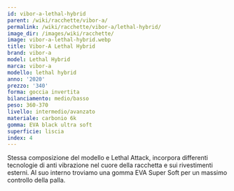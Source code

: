 ```yaml
---
id: vibor-a-lethal-hybrid
parent: /wiki/racchette/vibor-a/
permalink: /wiki/racchette/vibor-a/lethal-hybrid/
image_dir: /images/wiki/racchette/
image: vibor-a-lethal-hybrid.webp
title: Vibor-A Lethal Hybrid
brand: vibor-a
model: Lethal Hybrid
marca: vibor-a
modello: lethal hybrid
anno: '2020'
prezzo: '340'
forma: goccia invertita
bilanciamento: medio/basso
peso: 360-370
livello: intermedio/avanzato
materiale: carbonio 6k
gomma: EVA black ultra soft
superficie: liscia
index: 4
---
```

Stessa composizione del modello e Lethal Attack, incorpora differenti tecnologie di anti vibrazione nel cuore della racchetta e sui rivestimenti esterni. Al suo interno troviamo una gomma EVA Super Soft per un massimo controllo della palla.